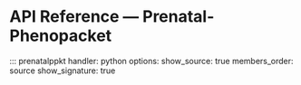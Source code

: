 # API Reference — Prenatal-Phenopacket

::: prenatalppkt
    handler: python
    options:
      show_source: true
      members_order: source
      show_signature: true
